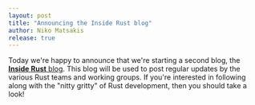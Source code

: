 ```yaml
---
layout: post
title: "Announcing the Inside Rust blog"
author: Niko Matsakis
release: true
---
```


Today we're happy to announce that we're starting a second blog, the
[**Inside Rust** blog][irb]. This blog will be used to post regular
updates by the various Rust teams and working groups. If you're
interested in following along with the "nitty gritty" of Rust
development, then you should take a look!

[irb]: /inside-rust/index.html

